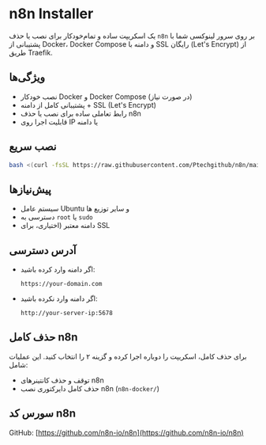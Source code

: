 # n8n Installer

یک اسکریپت ساده و تمام‌خودکار برای نصب یا حذف `n8n` بر روی سرور لینوکسی شما با پشتیبانی از Docker، Docker Compose و دامنه با SSL رایگان (Let's Encrypt) از طریق Traefik.

## ویژگی‌ها

- نصب خودکار Docker و Docker Compose (در صورت نیاز)
- پشتیبانی کامل از دامنه + SSL (Let's Encrypt)
- رابط تعاملی ساده برای نصب یا حذف n8n
- قابلیت اجرا روی IP یا دامنه

## نصب سریع

```bash
bash <(curl -fsSL https://raw.githubusercontent.com/Ptechgithub/n8n/main/n8n.sh)
```

## پیش‌نیازها

- سیستم عامل Ubuntu و سایر توزیع ها 
- دسترسی به `root` یا `sudo`
- دامنه معتبر (اختیاری، برای SSL 

## آدرس دسترسی

- اگر دامنه وارد کرده باشید:
  ```
  https://your-domain.com
  ```

- اگر دامنه وارد نکرده باشید:
  ```
  http://your-server-ip:5678
  ```

## حذف کامل n8n

برای حذف کامل، اسکریپت را دوباره اجرا کرده و گزینه ۲ را انتخاب کنید. این عملیات شامل:

- توقف و حذف کانتینرهای n8n
- حذف کامل دایرکتوری نصب n8n (`n8n-docker/`)

## سورس کد n8n

GitHub: [https://github.com/n8n-io/n8n](https://github.com/n8n-io/n8n)
